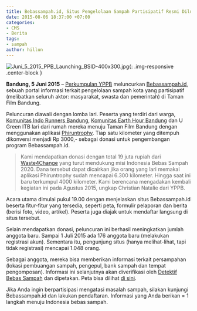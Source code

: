 ```yaml
---
title: Bebassampah.id, Situs Pengelolaan Sampah Partisipatif Resmi Diluncurkan
date: 2015-08-06 18:37:00 +07:00
categories:
- CMS
- Berita
tags:
- sampah
author: hillun
---
```


![Juni_5_2015_PPB_Launching_BSID-400x300.jpg](/uploads/Juni_5_2015_PPB_Launching_BSID-400x300.jpg){: .img-responsive .center-block }

**Bandung, 5 Juni 2015** – [Perkumpulan YPPB](http://wiki.ciptamedia.org/wiki/Perkumpulan_YPBB) meluncurkan [Bebassampah.id](http://bebassampah.id/), sebuah portal informasi terkait pengelolaan sampah kota yang partisipatif (melibatkan seluruh aktor: masyarakat, swasta dan pemerintah) di Taman Film Bandung.

Peluncuran diawali dengan lomba lari. Peserta yang terdiri dari warga, [Komunitas Indo Runners Bandung](https://twitter.com/indorunnersbdg), [Komunitas Earth Hour Bandung](https://twitter.com/ehbdg) dan U Green ITB lari dari rumah mereka menuju Taman Film Bandung dengan menggunakan aplikasi [Phiruntrophy](https://play.google.com/store/apps/details?id=com.charity.phirunthropy&hl=en). Tiap satu kilometer yang ditempuh dikonversi menjadi Rp 3000,- sebagai donasi untuk pengembangan program Bebassampah.id.

> Kami mendapatkan donasi dengan total 19 juta rupiah dari [Waste4Change](http://waste4change.com/) yang turut mendukung misi Indonesia Bebas Sampah 2020. Dana tersebut dapat dicairkan jika orang yang lari memakai aplikasi Phiruntrophy sudah mencapai 6.300 kilometer. Hingga saat ini baru terkumpul 4000 kilometer. Kami berencana mengadakan kembali kegiatan ini pada Agustus 2015, ungkap Christian Natalie dari YPPB.

Acara utama dimulai pukul 19.00 dengan menjelaskan situs Bebassampah.id beserta fitur-fitur yang tersedia, seperti peta, formulir pelaporan dan berita (berisi foto, video, artikel). Peserta juga diajak untuk mendaftar langsung di situs tersebut.

Selain mendapatkan donasi, peluncuran ini berhasil meningkatkan jumlah anggota baru. Sampai 1 Juli 2015 ada 176 anggota baru (melakukan registrasi akun). Sementara itu, pengunjung situs (hanya melihat-lihat, tapi tidak registrasi) mencapai 1.048 orang.

Sebagai anggota, mereka bisa memberikan informasi terkait persampahan (lokasi pembuangan sampah, pengepul, bank sampah dan tempat pengomposan). Informasi ini selanjutnya akan diverifikasi oleh [Detektif Bebas Sampah](http://ciptamedia.org/ada-detektif-di-proyek-peta-persampahan-bandung/) dan dipetakan. Peta bisa dilihat [di sini](http://bebassampah.id/?go=peta.list).

Jika Anda ingin berpartisipasi mengatasi masalah sampah, silakan kunjungi Bebassampah.id dan lakukan pendaftaran. Informasi yang Anda berikan = 1 langkah menuju Indonesia bebas sampah.